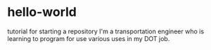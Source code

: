 # hello-world
tutorial for starting a repository
I'm a transportation engineer who is learning to program for use various uses in my DOT job.
